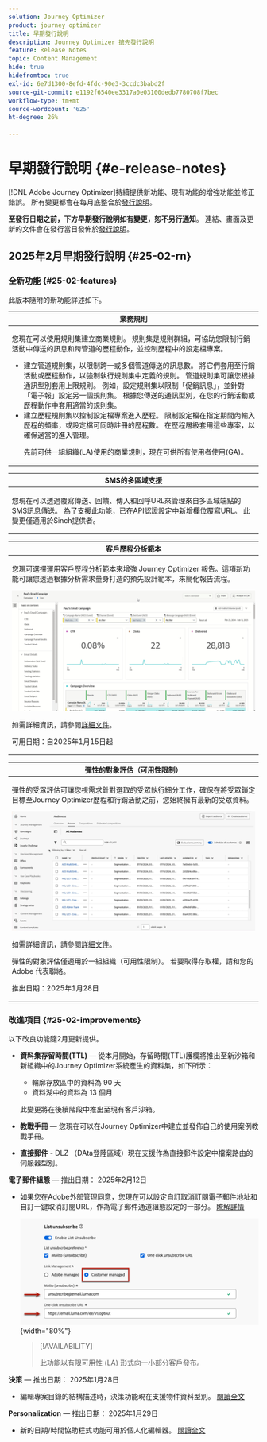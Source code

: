```yaml
---
solution: Journey Optimizer
product: journey optimizer
title: 早期發行說明
description: Journey Optimizer 搶先發行說明
feature: Release Notes
topic: Content Management
hide: true
hidefromtoc: true
exl-id: 6e7d1300-8efd-4fdc-90e3-3ccdc3babd2f
source-git-commit: e1192f6540ee3317a0e03100dedb7780708f7bec
workflow-type: tm+mt
source-wordcount: '625'
ht-degree: 26%

---
```


# 早期發行說明 {#e-release-notes}

[!DNL Adobe Journey Optimizer]持續提供新功能、現有功能的增強功能並修正錯誤。 所有變更都會在每月底整合於[發行說明](release-notes.md)。

**至發行日期之前，下方早期發行說明如有變更，恕不另行通知**。 連結、畫面及更新的文件會在發行當日發佈於[發行說明](release-notes.md)。

## 2025年2月早期發行說明 {#25-02-rn}

### 全新功能 {#25-02-features}

此版本隨附的新功能詳述如下。

<table>
<thead>
<tr>
<th><strong>業務規則</strong><br/></th>
</tr>
</thead>
<tbody>
<tr>
<td>
<p>您現在可以使用規則集建立商業規則。 規則集是規則群組，可協助您限制行銷活動中傳送的訊息和跨管道的歷程動作，並控制歷程中的設定檔專案。<p>
<p><ul><li>建立管道規則集，以限制跨一或多個管道傳送的訊息數。 將它們套用至行銷活動或歷程動作，以強制執行規則集中定義的規則。 管道規則集可讓您根據通訊型別套用上限規則。 例如，設定規則集以限制「促銷訊息」，並針對「電子報」設定另一個規則集。 根據您傳送的通訊型別，在您的行銷活動或歷程動作中套用適當的規則集。</li>
<li> 建立歷程規則集以控制設定檔專案進入歷程。 限制設定檔在指定期間內輸入歷程的頻率，或設定檔可同時註冊的歷程數。 在歷程層級套用這些專案，以確保適當的進入管理。</li></p>
<p>先前可供一組組織(LA)使用的商業規則，現在可供所有使用者使用(GA)。</p>
<!--p>For more information, refer to the <a href="../configuration/business-rules.md">detailed documentation</a>.</p-->
</td>
</tr>
</tbody>
</table>

<table>
<thead>
<tr>
<th><strong>SMS的多區域支援</strong><br/></th>
</tr>
</thead>
<tbody>
<tr>
<td>
<p>您現在可以透過覆寫傳送、回饋、傳入和回呼URL來管理來自多區域端點的SMS訊息傳送。 為了支援此功能，已在API認證設定中新增欄位覆寫URL。 此變更僅適用於Sinch提供者。</p>
<!--p>For more information, refer to the <a href="../configuration/business-rules.md">detailed documentation</a>.</p-->
</td>
</tr>
</tbody>
</table>


<table>
<thead>
<tr>
<th><strong>客戶歷程分析範本</strong><br/></th>
</tr>
</thead>
<tbody>
<tr>
<td>
<p>您現可選擇運用客戶歷程分析範本來增強 Journey Optimizer 報告。這項新功能可讓您透過根據分析需求量身打造的預先設計範本，來簡化報告流程。
</p>
<img src="assets/do-not-localize/cja-templates.gif">
<p>如需詳細資訊，請參閱<a href="../reports/report-cja-manage.md#cja-template">詳細文件</a>。</p>
<p>可用日期：自2025年1月15日起</p>
</tr>
</tbody>
</table>

<table>
<thead>
<tr>
<th><strong>彈性的對象評估（可用性限制）</strong><br/></th>
</tr>
</thead>
<tbody>
<tr>
<td>
<p>彈性的受眾評估可讓您視需求針對選取的受眾執行細分工作，確保在將受眾鎖定目標至Journey Optimizer歷程和行銷活動之前，您始終擁有最新的受眾資料。</p>
<img src="assets/do-not-localize/flexible-audience.gif">
<p>如需詳細資訊，請參閱<a href="../audience/about-audiences.md#flexible">詳細文件</a>。</p>
<p> 彈性的對象評估僅適用於一組組織（可用性限制）。 若要取得存取權，請和您的 Adobe 代表聯絡。</p>
<p>推出日期：2025年1月28日</p>
</tr>
</tbody>
</table>


### 改進項目 {#25-02-improvements}

以下改良功能隨2月更新提供。

* **資料集存留時間(TTL)** — 從本月開始，存留時間(TTL)護欄將推出至新沙箱和新組織中的Journey Optimizer系統產生的資料集，如下所示：

   * 輪廓存放區中的資料為 90 天
   * 資料湖中的資料為 13 個月

  此變更將在後續階段中推出至現有客戶沙箱。

* **教戰手冊** — 您現在可以在Journey Optimizer中建立並發佈自己的使用案例教戰手冊。

* **直接郵件** - DLZ （DAta登陸區域）現在支援作為直接郵件設定中檔案路由的伺服器型別。

**電子郵件組態** — 推出日期： 2025年2月12日

* 如果您在Adobe外部管理同意，您現在可以設定自訂取消訂閱電子郵件地址和自訂一鍵取消訂閱URL，作為電子郵件通道組態設定的一部分。 [瞭解詳情](../email/list-unsubscribe.md#custom-managed)

  ![](../email/assets/surface-list-unsubscribe-custom.png){width="80%"}

  >[!AVAILABILITY]
  >
  >此功能以有限可用性 (LA) 形式向一小部分客戶發布。

**決策** — 推出日期： 2025年1月28日

* 編輯專案目錄的結構描述時，決策功能現在支援物件資料型別。 [閱讀全文](../experience-decisioning/catalogs.md)

**Personalization** — 推出日期： 2025年1月29日

* 新的日期/時間協助程式功能可用於個人化編輯器。 [閱讀全文](../personalization/functions/dates.md)